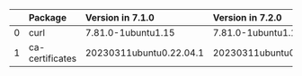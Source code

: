 <!-- markdown-link-check-disable -->

|    | Package         | Version in 7.1.0        | Version in 7.2.0        | Status   |
|---:|:----------------|:------------------------|:------------------------|:---------|
|  0 | curl            | 7.81.0-1ubuntu1.15      | 7.81.0-1ubuntu1.16      | UPDATED  |
|  1 | ca-certificates | 20230311ubuntu0.22.04.1 | 20230311ubuntu0.22.04.1 |          |